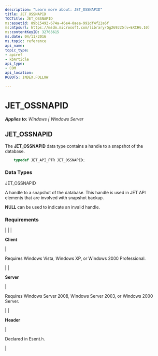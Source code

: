 ```yaml
---
description: "Learn more about: JET_OSSNAPID"
title: JET_OSSNAPID
TOCTitle: JET_OSSNAPID
ms:assetid: 89b15492-674a-46e4-8aea-991df4f22a6f
ms:mtpsurl: https://msdn.microsoft.com/library/Gg269325(v=EXCHG.10)
ms:contentKeyID: 32765615
ms.date: 04/11/2016
ms.topic: reference
api_name: 
topic_type: 
- apiref
- kbArticle
api_type: 
- COM
api_location: 
ROBOTS: INDEX,FOLLOW

---
```


# JET_OSSNAPID


_**Applies to:** Windows | Windows Server_

## JET_OSSNAPID

The **JET_OSSNAPID** data type contains a handle to a snapshot of the database.

```cpp
    typedef JET_API_PTR JET_OSSNAPID;
```

### Data Types

JET_OSSNAPID

A handle to a snapshot of the database. This handle is used in JET API elements that are involved with snapshot backup.

**NULL** can be used to indicate an invalid handle.

### Requirements


| 
|
| <p><strong>Client</strong></p> | <p>Requires Windows Vista, Windows XP, or Windows 2000 Professional.</p> | 
| <p><strong>Server</strong></p> | <p>Requires Windows Server 2008, Windows Server 2003, or Windows 2000 Server.</p> | 
| <p><strong>Header</strong></p> | <p>Declared in Esent.h.</p> | 


